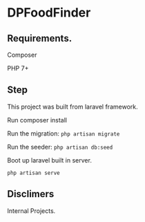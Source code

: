 # DPFoodFinder

## Requirements.
Composer

PHP 7+

## Step

This project was built from laravel framework.

Run composer install

Run the migration: `` php artisan migrate ``

Run the seeder: `` php artisan db:seed ``

Boot up laravel built in server. 

`` php artisan serve ``


## Disclimers
Internal Projects.
